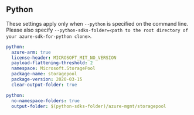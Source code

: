 ## Python

These settings apply only when `--python` is specified on the command line.
Please also specify `--python-sdks-folder=<path to the root directory of your azure-sdk-for-python clone>`.

```yaml $(python)
python:
  azure-arm: true
  license-header: MICROSOFT_MIT_NO_VERSION
  payload-flattening-threshold: 2
  namespace: Microsoft.StoragePool
  package-name: storagepool
  package-version: 2020-03-15
  clear-output-folder: true
```

```yaml $(python)
python:
  no-namespace-folders: true
  output-folder: $(python-sdks-folder)/azure-mgmt/storagepool
```
